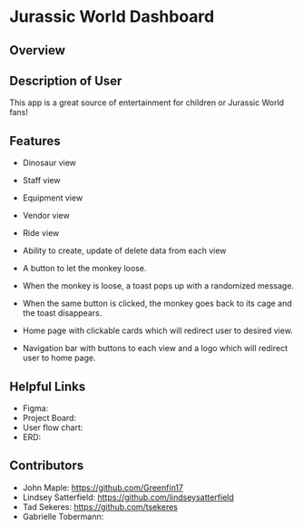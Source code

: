 # Jurassic World Dashboard

## Overview 

## Description of User 
This app is a great source of entertainment for children or Jurassic World fans!
## Features 
- Dinosaur view
- Staff view
- Equipment view 
- Vendor view 
- Ride view 

- Ability to create, update of delete data from each view 
- A button to let the monkey loose. 
- When the monkey is loose, a toast pops up with a randomized message. 
- When the same button is clicked, the monkey goes back to its cage and the toast disappears. 
- Home page with clickable cards which will redirect user to desired view. 
- Navigation bar with buttons to each view and a logo which will redirect user to home page. 

## Helpful Links
- Figma: 
- Project Board: 
- User flow chart: 
- ERD: 
## 

## Contributors 
- John Maple: https://github.com/Greenfin17
- Lindsey Satterfield: https://github.com/lindseysatterfield
- Tad Sekeres: https://github.com/tsekeres
- Gabrielle Tobermann: 
